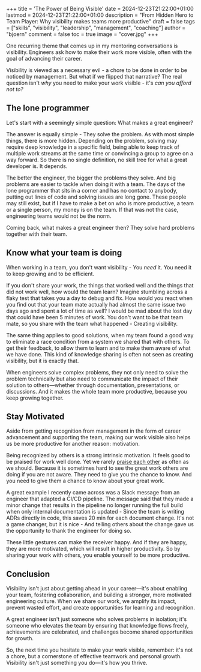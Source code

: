 +++
title = 'The Power of Being Visible'
date = 2024-12-23T21:22:00+01:00
lastmod = 2024-12-23T21:22:00+01:00
description = "From Hidden Hero to Team Player: Why visibility makes teams more productive"
draft = false
tags = ["skills", "visibility", "leadership", "management", "coaching"]
author = "bjoern"
comment = false
toc = true
image = "cover.jpg"
+++

One recurring theme that comes up in my mentoring conversations is visibility.
Engineers ask how to make their work more visible, often with the goal of advancing their career.

Visibility is viewed as a necessary evil - a chore to be done in order to be noticed by management.
But what if we flipped that narrative?
The real question isn't *why* you need to make your work visible - it's *can you afford not to?*

## The lone programmer

Let's start with a seemingly simple question: What makes a great engineer?

The answer is equally simple - They solve the problem.
As with most simple things, there is more hidden. Depending on the problem, solving may require deep knowledge in a specific field, being able to keep track of multiple work streams at the same time or convincing a group to agree on a way forward.
So there is no single definition, no skill tree for what a great developer is. It depends.

The better the engineer, the bigger the problems they solve.
And big problems are easier to tackle when doing it with a team.
The days of the lone programmer that sits in a corner and has no contact to anybody, putting out lines of code and solving issues are long gone.
These people may still exist, but if I have to make a bet on who is more productive, a team or a single person, my money is on the team.
If that was not the case, engineering teams would not be the norm.

Coming back, what makes a great engineer then?
They solve hard problems together with their team.

## Know what your team is doing

When working in a team, you don't want visibility - You *need* it.
You need it to keep growing and to be efficient.

If you don't share your work, the things that worked well and the things that did not work well, how would the team learn?
Imagine stumbling across a flaky test that takes you a day to debug and fix.
How would you react when you find out that your team mate actually had almost the same issue two days ago and spent a lot of time as well?
I would be mad about the lost day that could have been 5 minutes of work.
You don't want to be that team mate, so you share with the team what happened - Creating visibility.

The same thing applies to good solutions, when my team found a good way to eliminate a race condition from a system we shared that with others.
To get their feedback, to allow them to learn and to make them aware of what we have done.
This kind of knowledge sharing is often not seen as creating visibility, but it is exactly that.

When engineers solve complex problems, they not only need to solve the problem technically but also need to communicate the impact of their solution to others—whether through documentation, presentations, or discussions.
And it makes the whole team more productive, because you keep growing together.

## Stay Motivated

Aside from getting recognition from management in the form of career advancement and supporting the team, making our work visible also helps us be more productive for another reason: motivation.

Being recognized by others is a strong intrinsic motivation.
It feels good to be praised for work well done.
Yet we rarely [praise each other](https://bearbob.github.io/post/power_of_thanks/) as often as we should.
Because it is sometimes hard to see the great work others are doing if you are not aware. They need to give you the chance to know.
And you need to give them a chance to know about your great work.

A great example I recently came across was a Slack message from an engineer that adapted a CI/CD pipeline.
The message said that they made a minor change that results in the pipeline no longer running the full build when only internal documentation is updated - Since the team is writing ADRs directly in code, this saves 20 min for each document change.
It's not a game changer, but it is nice - And telling others about the change gave us the opportunity to thank the engineer for doing so.

These little gestures can make the receiver happy.
And if they are happy, they are more motivated, which will result in higher productivity.
So by sharing your work with others, you enable yourself to be more productive.

## Conclusion

Visibility isn't just about getting ahead in your career—it's about enabling your team, fostering collaboration, and building a stronger, more motivated engineering culture. When we share our work, we amplify its impact, prevent wasted effort, and create opportunities for learning and recognition.

A great engineer isn't just someone who solves problems in isolation; it's someone who elevates the team by ensuring that knowledge flows freely, achievements are celebrated, and challenges become shared opportunities for growth.

So, the next time you hesitate to make your work visible, remember: it's not a chore, but a cornerstone of effective teamwork and personal growth. Visibility isn't just something you do—it's how you thrive.